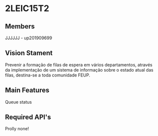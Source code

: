 # 2LEIC15T2

## Members

JJJJJJ - up201909699<br>

## Vision Stament
Prevenir a formação de filas de espera em vários departamentos, através da implementação de um sistema de informação sobre o estado atual das filas, destina-se a toda comunidade FEUP.<br>

## Main Features
Queue status<br>

## Required API's
Prolly none!<br>

